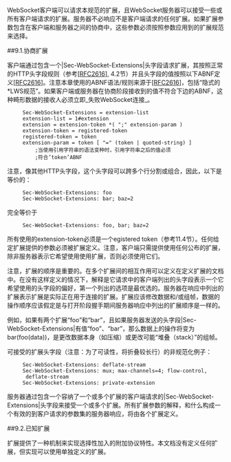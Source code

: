 WebSocket客户端可以请求本规范的扩展，且WebSocket服务器可以接受一些或所有客户端请求的扩展。服务器不必响应不是客户端请求的任何扩展。如果扩展参数包含在客户端和服务器之间的协商中，这些参数必须按照参数应用到的扩展规范来选择。

##9.1.协商扩展

客户端通过包含一个|Sec-WebSocket-Extensions|头字段请求扩展，其按照正常的HTTP头字段规则（参考[[RFC2616](http://www.faqs.org/rfcs/rfc2616.html)], 4.2节）并且头字段的值按照以下ABNF定义[[RFC2616](http://www.faqs.org/rfcs/rfc2616.html)]。注意本章使用的ABNF语法/规则来源于[[RFC2616](http://www.faqs.org/rfcs/rfc2616.html)]，包括“隐式的 *LWS规范”。如果客户端或服务器在协商阶段接收到的值不符合下边的ABNF，这种畸形数据的接收人必须立即_失败WebSocket连接_。

         Sec-WebSocket-Extensions = extension-list
         extension-list = 1#extension
         extension = extension-token *( ";" extension-param )
         extension-token = registered-token
         registered-token = token
         extension-param = token [ "=" (token | quoted-string) ]
             ;当使用引用字符串的语法变种时，引用字符串之后的值必须
             ;符合’token’ABNF

注意，像其他HTTP头字段，这个头字段可以跨多个行分割或组合，因此，以下是等价的：

         Sec-WebSocket-Extensions: foo
         Sec-WebSocket-Extensions: bar; baz=2

完全等价于

         Sec-WebSocket-Extensions: foo, bar; baz=2

所有使用的extension-token必须是一个egistered token（参考11.4节）。任何给定扩展提供的参数必须被扩展定义。注意，客户端只需提供使用任何公布的扩展，除非服务器表示它希望使用使用扩展，否则必须使用它们。

注意，扩展的顺序是重要的。在多个扩展间的相互作用可以定义在定义扩展的文档中。在没有这样定义的情况下，解释是它请求中的客户端列出的头字段表示一个它希望使用的头字段的偏好，第一个列出的选项是最优选的。服务器在响应中列出的扩展表示扩展是实际正在用于连接的扩展。扩展应该修改数据和/或组帧，数据的操作顺序应该假定是与打开阶段握手期间服务器响应中列出的扩展顺序是一样的。

例如，如果有两个扩展“foo”和“bar”，且如果服务器发送的头字段|Sec-WebSocket-Extensions|有值“foo”、“bar”，那么数据上的操作将变为bar(foo(data))，是更改数据本身（如压缩）或更改可能“堆叠（stack）”的组帧。

可接受的扩展头字段（注意：为了可读性，将折叠较长行）的非规范化例子：

         Sec-WebSocket-Extensions: deflate-stream
         Sec-WebSocket-Extensions: mux; max-channels=4; flow-control,
          deflate-stream
         Sec-WebSocket-Extensions: private-extension

服务器通过包含一个容纳了一个或多个扩展的客户端请求的|Sec-WebSocket-Extensions|头字段来接受一个或多个扩展。所有扩展参数的解释，和什么构成一个有效的到客户请求的参数集的服务器响应，将由各个扩展定义。

##9.2.已知扩展

扩展提供了一种机制来实现选择性加入的附加协议特性。本文档没有定义任何扩展，但实现可以使用单独定义的扩展。